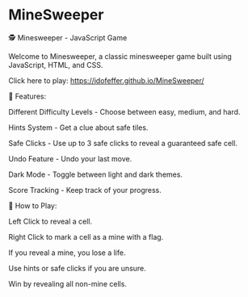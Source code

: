 # MineSweeper

🕵 Minesweeper - JavaScript Game

Welcome to Minesweeper, a classic minesweeper game built using JavaScript, HTML, and CSS.

Click here to play: https://idofeffer.github.io/MineSweeper/

🚀 Features:

Different Difficulty Levels - Choose between easy, medium, and hard.

Hints System - Get a clue about safe tiles.

Safe Clicks - Use up to 3 safe clicks to reveal a guaranteed safe cell.

Undo Feature - Undo your last move.

Dark Mode - Toggle between light and dark themes.

Score Tracking - Keep track of your progress.

📜 How to Play:

Left Click to reveal a cell.

Right Click to mark a cell as a mine with a flag.

If you reveal a mine, you lose a life.

Use hints or safe clicks if you are unsure.

Win by revealing all non-mine cells.
